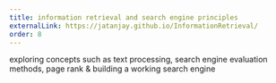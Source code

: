 ```yaml
---
title: information retrieval and search engine principles
externalLink: https://jatanjay.github.io/InformationRetrieval/
order: 8
---
```

exploring concepts such as text processing, search engine evaluation methods, page rank & building a working search engine 